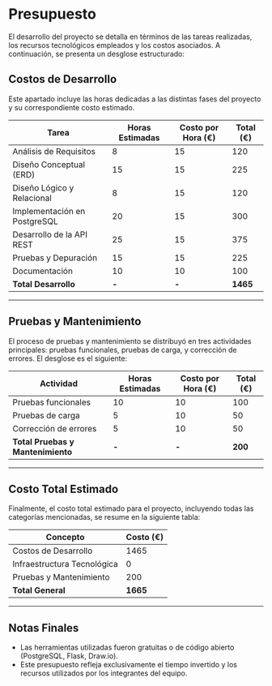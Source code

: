 
# **Presupuesto**

El desarrollo del proyecto se detalla en términos de las tareas realizadas, los recursos tecnológicos empleados y los costos asociados. A continuación, se presenta un desglose estructurado:

## **Costos de Desarrollo**

Este apartado incluye las horas dedicadas a las distintas fases del proyecto y su correspondiente costo estimado.

| Tarea                       | Horas Estimadas | Costo por Hora (€) | Total (€) |
|-----------------------------|-----------------|--------------------|-----------|
| Análisis de Requisitos      | 8               | 15                 | 120       |
| Diseño Conceptual (ERD)     | 15              | 15                 | 225       |
| Diseño Lógico y Relacional  | 8               | 15                 | 120       |
| Implementación en PostgreSQL| 20              | 15                 | 300       |
| Desarrollo de la API REST   | 25              | 15                 | 375       |
| Pruebas y Depuración        | 15              | 15                 | 225       |
| Documentación               | 10              | 10                 | 100       |
| **Total Desarrollo**        | **-**           | **-**              | **1465**  |

---

## **Pruebas y Mantenimiento**

El proceso de pruebas y mantenimiento se distribuyó en tres actividades principales: pruebas funcionales, pruebas de carga, y corrección de errores. El desglose es el siguiente:

| Actividad            | Horas Estimadas | Costo por Hora (€) | Total (€) |
|----------------------|-----------------|--------------------|-----------|
| Pruebas funcionales  | 10              | 10                 | 100       |
| Pruebas de carga     | 5               | 10                 | 50        |
| Corrección de errores| 5               | 10                 | 50        |
| **Total Pruebas y Mantenimiento** | **-** | **-** | **200** |

---

## **Costo Total Estimado**

Finalmente, el costo total estimado para el proyecto, incluyendo todas las categorías mencionadas, se resume en la siguiente tabla:

| Concepto                | Costo (€) |
|-------------------------|-----------|
| Costos de Desarrollo    | 1465      |
| Infraestructura Tecnológica | 0     |
| Pruebas y Mantenimiento | 200       |
| **Total General**       | **1665**  |

---

## **Notas Finales**

- Las herramientas utilizadas fueron gratuitas o de código abierto (PostgreSQL, Flask, Draw.io).
- Este presupuesto refleja exclusivamente el tiempo invertido y los recursos utilizados por los integrantes del equipo.

